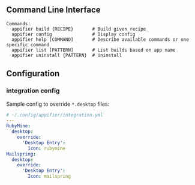 ## Command Line Interface

```
Commands:
  appifier build {RECIPE}       # Build given recipe
  appifier config               # Display config
  appifier help [COMMAND]       # Describe available commands or one specific command
  appifier list [PATTERN]       # List builds based on app name
  appifier uninstall {PATTERN}  # Uninstall
```

## Configuration

### integration config

Sample config to override ``*.desktop`` files:

```yaml
# ~/.config/appifier/integration.yml
---
RubyMine:
  desktop:
    override:
      'Desktop Entry':
        Icon: rubymine
Mailspring:
  desktop:
    override:
      'Desktop Entry':
        Icon: mailspring
```
